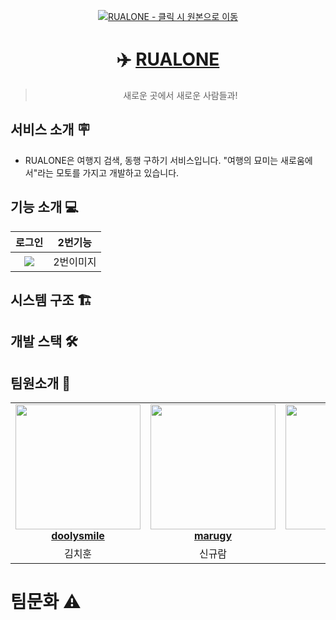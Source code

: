 

<div align="center">
<!--     <a href="https://rualone.com">
        <img width="450" alt="rualone_logo 2023-06-28" src="https://github.com/Lets-Travel-Well/.github/assets/91540464/6420246e-8119-48cc-b4d0-aa5179151095" >  
    </a> -->

[![RUALONE - 클릭 시 원본으로 이동](https://github.com/Lets-Travel-Well/.github/assets/91540464/6420246e-8119-48cc-b4d0-aa5179151095)](https://rualone.site)

# ✈️ [RUALONE](https://rualone.com)

> 새로운 곳에서 새로운 사람들과!
</div>  

## 서비스 소개 🪧
* RUALONE은 여행지 검색, 동행 구하기 서비스입니다. "여행의 묘미는 새로움에서"라는 모토를 가지고 개발하고 있습니다.

## 기능 소개 💻

|로그인|2번기능|
|:-:|:-:|
|<img src="https://github.com/Lets-Travel-Well/.github/assets/122503960/56528f98-e60a-4bf4-a2d0-edc2e1438ac5">|2번이미지|




## 시스템 구조 🏗️


## 개발 스택 🛠️




## 팀원소개 🤝

<table align="center">
    <tr align="center">
        <td style="min-width: 150px;">
            <a href="https://github.com/doolysmile">
              <img src="https://avatars.githubusercontent.com/u/28800270?v=4?s=100" width="200">
              <br />
              <b>doolysmile</b>
            </a>
        </td>
        <td style="min-width: 150px;">
            <a href="https://github.com/marugy">
              <img src="https://avatars.githubusercontent.com/u/91540464?v=4?s=100" width="200">
              <br />
              <b>marugy</b>
            </a> 
        </td>
        <td style="min-width: 150px;">
            <a href="https://github.com/yhj0214">
              <img src="https://avatars.githubusercontent.com/u/87259492?v=4?s=100" width="200">
              <br />
              <b>yhj0214</b>
            </a> 
        </td>
        <td style="min-width: 150px;">
            <a href="https://github.com/byh9811">
              <img src="https://avatars.githubusercontent.com/u/50614241?v=4?s=100" width="200">
              <br />
              <b>byh9811</b>
            </a> 
        </td>
        <td style="min-width: 150px;">
            <a href="https://github.com/non-inss">
              <img src="https://avatars.githubusercontent.com/u/122503960?v=4" width="200">
              <br />
              <b>non-inss</b>
            </a> 
        </td>
    </tr>
    <tr align="center">
        <td>
            김치훈
        </td>
        <td>
            신규람
        </td>
</div>
   <td>
            유호재
        </td>
   <td>
            배용현
        </td>
   <td>
            이명인
        </td>
    </tr>
</table>

# 팀문화 ⚠️

